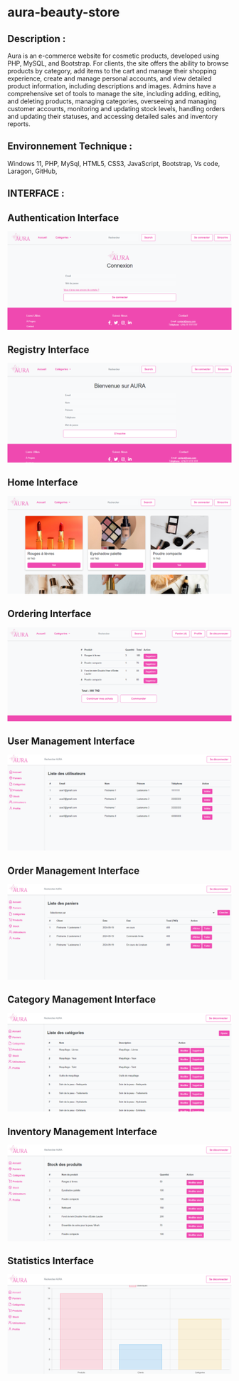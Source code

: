 # aura-beauty-store

## Description : 
Aura is an e-commerce website for cosmetic products, developed using PHP, MySQL, and Bootstrap.
For clients, the site offers the ability to browse products by category, add items to the cart and manage their shopping experience, create and manage personal accounts, and view detailed product information, including descriptions and images. Admins have a comprehensive set of tools to manage the site, including adding, editing, and deleting products, managing categories, overseeing and managing customer accounts, monitoring and updating stock levels, handling orders and updating their statuses, and accessing detailed sales and inventory reports.
## Environnement Technique :
Windows 11, PHP, MySql, HTML5, CSS3, JavaScript, Bootstrap, Vs code, Laragon, GitHub, 
## INTERFACE : 
## Authentication Interface
![Authentication Interface](https://github.com/yessminbd/aura-beauty-store/blob/main/aura/interfaces/Auth.png)

## Registry Interface
![Registry Interface](https://github.com/yessminbd/aura-beauty-store/blob/main/aura/interfaces/Register.png)

## Home Interface
![Home Interface](https://github.com/yessminbd/aura-beauty-store/blob/main/aura/interfaces/Home.png)

## Ordering Interface
![Ordering Interface](https://github.com/yessminbd/aura-beauty-store/blob/main/aura/interfaces/Order.png)

## User Management Interface
![User Management Interface](https://github.com/yessminbd/aura-beauty-store/blob/main/aura/interfaces/Users.png)

## Order Management Interface
![Order Management Interface](https://github.com/yessminbd/aura-beauty-store/blob/main/aura/interfaces/Paniers.png)

## Category Management Interface
![Category Management Interface](https://github.com/yessminbd/aura-beauty-store/blob/main/aura/interfaces/Categories.png)

## Inventory Management Interface
![Inventory Management Interface](https://github.com/yessminbd/aura-beauty-store/blob/main/aura/interfaces/Stocks.png)

## Statistics Interface
![Statistics Interface](https://github.com/yessminbd/aura-beauty-store/blob/main/aura/interfaces/Statistics.png)
